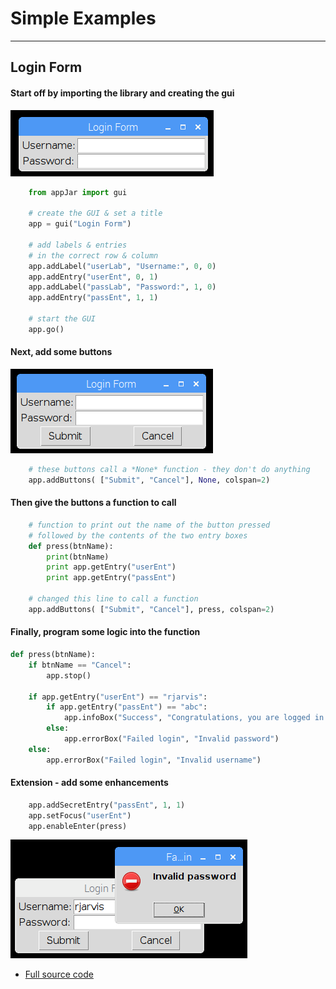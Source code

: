 # Simple Examples  
----  
## Login Form

#### Start off by importing the library and creating the gui  
![Image1](img/login_1.png)
```python
    from appJar import gui

    # create the GUI & set a title
    app = gui("Login Form")

    # add labels & entries
    # in the correct row & column
    app.addLabel("userLab", "Username:", 0, 0)
    app.addEntry("userEnt", 0, 1)
    app.addLabel("passLab", "Password:", 1, 0)
    app.addEntry("passEnt", 1, 1)

    # start the GUI
    app.go()
```

#### Next, add some buttons  
![Image1](img/login_2.png)
```python
    # these buttons call a *None* function - they don't do anything
    app.addButtons( ["Submit", "Cancel"], None, colspan=2)
```

#### Then give the buttons a function to call
```python
    # function to print out the name of the button pressed
    # followed by the contents of the two entry boxes
    def press(btnName):
        print(btnName)
        print app.getEntry("userEnt")
        print app.getEntry("passEnt")

    # changed this line to call a function
    app.addButtons( ["Submit", "Cancel"], press, colspan=2)
```    

#### Finally, program some logic into the function
```python
def press(btnName):
    if btnName == "Cancel":
        app.stop()

    if app.getEntry("userEnt") == "rjarvis":
        if app.getEntry("passEnt") == "abc":
            app.infoBox("Success", "Congratulations, you are logged in!")
        else:
            app.errorBox("Failed login", "Invalid password")
    else:
        app.errorBox("Failed login", "Invalid username")
```

#### Extension - add some enhancements
```python
    app.addSecretEntry("passEnt", 1, 1)
    app.setFocus("userEnt")
    app.enableEnter(press)
```
![Image1](img/login_3.png)

* [Full source code](src/login.py)
